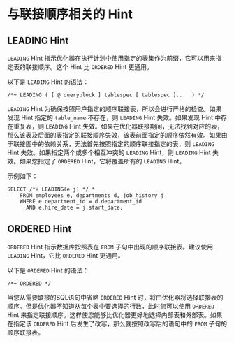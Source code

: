 与联接顺序相关的 Hint 
==================================



LEADING Hint 
---------------------

`LEADING` Hint 指示优化器在执行计划中使用指定的表集作为前缀，它可以用来指定表的联接顺序。这个 Hint 比 `ORDERED` Hint 更通用。

以下是 `LEADING` Hint 的语法：

    /*+ LEADING ( [ @ queryblock ] tablespec [ tablespec ]...  ) */



`LEADING` Hint 为确保按照用户指定的顺序联接表，所以会进行严格的检查。如果发现 Hint 指定的 `table_name` 不存在，则 `LEADING` Hint 失效。如果发现 Hint 中存在重复表，则 `LEADING` Hint 失效。如果在优化器联接期间，无法找到对应的表，那么该表及后面的表指定的联接顺序失效，该表前面指定的顺序依然有效。如果由于联接图中的依赖关系，无法首先按照指定的顺序联接指定的表，则 `LEADING` Hint 失效。如果指定两个或多个相互冲突的 `LEADING` Hint，则 `LEADING` Hint 失效。如果您指定了 `ORDERED` Hint，它将覆盖所有的 `LEADING` Hint。

示例如下：

    SELECT /*+ LEADING(e j) */ *
        FROM employees e, departments d, job_history j
        WHERE e.department_id = d.department_id
          AND e.hire_date = j.start_date;



ORDERED Hint 
------------------------

`ORDERED` Hint 指示数据库按照表在 `FROM` 子句中出现的顺序联接表。建议使用 `LEADING` Hint，它比 `ORDERED` Hint 更通用。

以下是 `ORDERED` Hint 的语法：

    /*+ ORDERED */



当您从需要联接的SQL语句中省略 `ORDERED` Hint 时，将由优化器将选择联接表的顺序。但是优化器不知道从每个表中要选择的行数，此时您可以使用 `ORDERED` Hint 来指定联接顺序。这样使您能够比优化器更好地选择内部表和外部表。如果在指定该 `ORDERED` Hint 后发生了改写，那么就按照改写后的语句中的 `FROM` 子句的顺序联接表。

